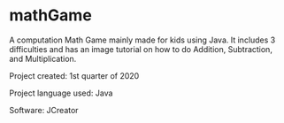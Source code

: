 # mathGame
A computation Math Game mainly made for kids using Java. It includes 3 difficulties and has an image tutorial on how to do Addition, Subtraction, and Multiplication.

Project created: 1st quarter of 2020

Project language used: Java

Software: JCreator

